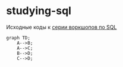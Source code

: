 # studying-sql

Исходные коды к [серии воркшопов по SQL](https://www.youtube.com/playlist?list=PLfkikHwnACaWziZPvLdXqxNGHN-kfPdou)

```mermaid
graph TD;
    A-->B;
    A-->C;
    B-->D;
    C-->D;
```
